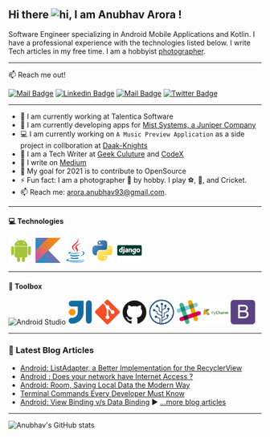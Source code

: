 ## Hi there <img src="https://user-images.githubusercontent.com/1303154/88677602-1635ba80-d120-11ea-84d8-d263ba5fc3c0.gif" width="28px" alt="hi">, I am Anubhav Arora !

Software Engineer specializing in Android Mobile Applications and Kotlin. I have a professional experience with the technologies listed below. I write Tech articles in my free time. I am a hobbyist [photographer](https://unsplash.com/@_anubhavarora).

---

:mailbox: Reach me out!

[![Mail Badge](https://img.shields.io/badge/-anubhav-c0392b?style=flat&labelColor=c0392b&logo=gmail&logoColor=white)](mailto:arora.anubhav93@gmail.com) [![Linkedin Badge](https://img.shields.io/badge/--anubhavarora-0e76a8?style=flat&labelColor=0e76a8&logo=linkedin&logoColor=white)](https://www.linkedin.com/in/-anubhavarora/) [![Mail Badge](https://img.shields.io/badge/-@_anubhavarora-e84393?style=flat&labelColor=e84393&logo=instagram&logoColor=white)](https://www.instagram.com/_anubhavarora/) [![Twitter Badge](https://img.shields.io/badge/-@_anubhavarora-1ca0f1?style=flat&labelColor=1ca0f1&logo=twitter&logoColor=white&link=https://twitter.com/_anubhavarora)](https://twitter.com/_anubhavarora)  

----

- 🔭 I am currently working at Talentica Software
- :iphone: I am currently developing apps for [Mist Systems, a Juniper Company](https://github.com/mistsys)
- :computer: I am currently working on `A Music Preview Application` as a side project in collboration at [Daak-Knights](https://github.com/Daak-Knights)
- :bookmark_tabs: I am a Tech Writer at [Geek Culuture](https://medium.com/geekculture) and [CodeX](https://medium.com/codex) 
- :scroll: I write on [Medium](https://anubhav-arora.medium.com) 
- :goal_net: My goal for 2021 is to contribute to OpenSource
- ⚡ Fun fact: I am a photographer 📸 by hobby. I play :soccer:, :8ball:, and Cricket.
- 📫 Reach me: arora.anubhav93@gmail.com.
  
--- 

#### :computer: Technologies 

<!-- TODO: Make technologies links takes you to repositories -->
<img src="https://github.com/devicons/devicon/blob/master/icons/android/android-plain.svg" alt="Android" width="50" height="50"/>  <img src="https://github.com/devicons/devicon/blob/master/icons/kotlin/kotlin-original.svg" alt="Kotlin" width="50" height="50"/>  <img src="https://github.com/devicons/devicon/blob/master/icons/java/java-original.svg" alt="Java" width="50" height="50"/>  <img src="https://github.com/devicons/devicon/blob/master/icons/python/python-original.svg" alt="Python" width="50" height="50"/>  <img src="https://github.com/devicons/devicon/blob/master/icons/django/django-original.svg" alt="Django" width="50" height="50"/> 

---

#### 🧰 Toolbox

<img src="https://cdn.worldvectorlogo.com/logos/android-logomark.svg" alt="Android Studio" width="50" height="50"/> <img src="https://github.com/devicons/devicon/blob/master/icons/intellij/intellij-original.svg" alt="IntelliJ" width="50" height="50"/> <img src="https://github.com/devicons/devicon/blob/master/icons/git/git-original.svg" alt="Git" width="50" height="50"/> <img src="https://github.com/devicons/devicon/blob/master/icons/github/github-original.svg" alt="Github" width="50" height="50"  style="--color_fill: #fff;"/> <img src="https://github.com/devicons/devicon/blob/master/icons/sourcetree/sourcetree-original.svg" alt="SoruceTree" width="50" height="50"/> <img src="https://github.com/devicons/devicon/blob/master/icons/slack/slack-original.svg" alt="Slack" width="50" height="50"/> <img src="https://github.com/devicons/devicon/blob/master/icons/pycharm/pycharm-original-wordmark.svg" alt="PyCharm" width="50" height="50"/> <img src="https://github.com/devicons/devicon/blob/master/icons/bootstrap/bootstrap-plain.svg" alt="Bootstrap" width="50" height="50"/>

---

### 📘 Latest Blog Articles

<!-- BLOG-POST-LIST:START -->
- [Android: ListAdapter, a Better Implementation for the RecyclerView](https://medium.com/geekculture/android-listadapter-a-better-implementation-for-the-recyclerview-1af1826a7d21)
- [Android : Does your network have Internet Access ?](https://medium.com/geekculture/android-does-your-network-have-internet-access-d1468a5412ac)
- [Android: Room, Saving Local Data the Modern Way](https://medium.com/codex/android-room-saving-local-data-the-modern-way-b5f5f0e8b423)
- [Terminal Commands Every Developer Must Know](https://medium.com/codex/terminal-commands-every-developer-must-know-bc02021c12c8)
- [Android: View Binding v/s Data Binding](https://medium.com/geekculture/android-view-binding-v-s-data-binding-5862a27524e9)
▶ [...more blog articles](https://anubhav-arora.medium.com/)

---

![Anubhav's GitHub stats](https://github-readme-stats.vercel.app/api?username=aroranubhav&theme=great-gatsby&count_private=true)
